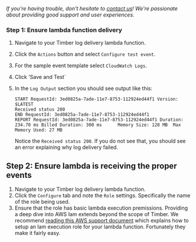 *If you're having trouble, don't hesitate to [contact us](mailto:support@timber.io)! We're passionate about providing good support and user experiences.*

### Step 1: Ensure lambda function delivery

1. Navigate to your Timber log delivery lambda function.
2. Click the `Actions` button and select `Configure test event`.
3. For the sample event template select `CloudWatch Logs`.
4. Click 'Save and Test`
5. In the `Log Output` section you should see output like this:

   ```
   START RequestId: 3ed0825a-7ade-11e7-8753-112924ed44f1 Version: $LATEST
   Received status 200
   END RequestId: 3ed0825a-7ade-11e7-8753-112924ed44f1
   REPORT RequestId: 3ed0825a-7ade-11e7-8753-112924ed44f1 Duration: 234.70 ms Billed Duration: 300 ms      Memory Size: 128 MB  Max Memory Used: 27 MB
   ```

   Notice the `Received status 200`. If you do not see that, you should see an error explaining why log delivery failed.


## Step 2: Ensure lambda is receiving the proper events

1. Navigate to your Timber log delivery lambda function.
2. Click the `Configure` tab and note the `Role` settings. Specifically the name of the role being used.
3. Ensure that the role has basic lambda execution premissions. Providing a deep dive into AWS Iam extends beyond the scope of Timber. We recommend [reading this AWS support document](http://docs.aws.amazon.com/lambda/latest/dg/with-s3-example-create-iam-role.html) which explains how to setup an Iam execution role for your lambda function. Fortunately they make it fairly easy.
